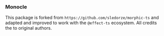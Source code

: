 ### Monocle

This package is forked from `https://github.com/sledorze/morphic-ts` and adapted and improved to work with the `@effect-ts` ecosystem. All credits the to original authors.

